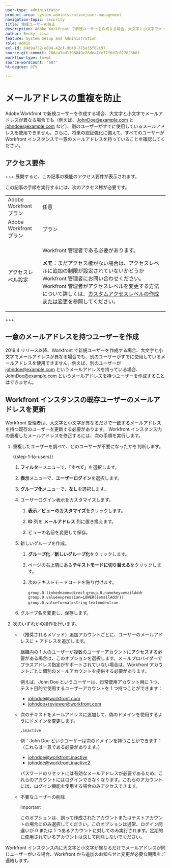 ```yaml
---
user-type: administrator
product-area: system-administration;user-management
navigation-topic: security
title: 重複ユーザーの防止
description: Adobe Workfront で新規ユーザーを作成する場合、大文字と小文字でメールアドレスが異なる場合でも（例えば、JohnDoe@example.com と johndoe@example.com など）、別のユーザーがすでに使用しているメールアドレスを使用できません。さらに、将来の認証強化に備えて、すべてのユーザーが Workfront インスタンスで一意のメールアドレスを持っていることを確認してください。
author: Becky, Lisa
feature: System Setup and Administration
role: Admin
exl-id: 84d9a752-e894-42cf-9b40-375e35f02c97
source-git-commit: 206ea3ad1398849e26dea7fe77f6d7c027825b6f
workflow-type: tm+mt
source-wordcount: '607'
ht-degree: 97%

---
```


# メールアドレスの重複を防止

Adobe Workfront で新規ユーザーを作成する場合、大文字と小文字でメールアドレスが異なる場合でも（例えば、JohnDoe@example.com と johndoe@example.com など）、別のユーザーがすでに使用しているメールアドレスを使用できません。さらに、将来の認証強化に備えて、すべてのユーザーが Workfront インスタンスで一意のメールアドレスを持っていることを確認してください。

## アクセス要件

+++ 展開すると、この記事の機能のアクセス要件が表示されます。

この記事の手順を実行するには、次のアクセス権が必要です。

<table style="table-layout:auto"> 
 <col> 
 <col> 
 <tbody> 
  <tr> 
   <td role="rowheader">Adobe Workfront プラン</td> 
   <td>任意</td> 
  </tr> 
  <tr> 
   <td role="rowheader">Adobe Workfront プラン</td> 
   <td>プラン</td> 
  </tr> 
  <tr> 
   <td role="rowheader">アクセスレベル設定</td> 
   <td> <p>Workfront 管理者である必要があります。</p> <p><b>メモ</b>：まだアクセス権がない場合は、アクセスレベルに追加の制限が設定されていないかどうか Workfront 管理者にお問い合わせください。Workfront 管理者がアクセスレベルを変更する方法について詳しくは、<a href="../../../administration-and-setup/add-users/configure-and-grant-access/create-modify-access-levels.md" class="MCXref xref">カスタムアクセスレベルの作成または変更</a>を参照してください。</p> </td> 
  </tr> 
 </tbody> 
</table>

+++

## 一意のメールアドレスを持つユーザーを作成

2019.4 リリース以降、Workfront で新規ユーザーを作成する場合、大文字と小文字でメールアドレスが異なる場合でも、別のユーザーがすでに使用しているメールアドレスを使用できません。例えば、別のユーザーが johndoe@example.com というメールアドレスを持っている場合、JohnDoe@example.com というメールアドレスを持つユーザーを作成することはできません。

## Workfront インスタンスの既存ユーザーのメールアドレスを更新

Workfront 管理者は、大文字と小文字が異なるだけで一致するメールアドレスを持つ既存のユーザーを更新する必要があります。
Workfront インスタンス内の重複したメールアドレスを修正するには、次の手順を実行します。

1. 重複したユーザーを調べて、どのユーザーが不要になったかを判断します。

   {{step-1-to-users}}

   1. **フィルター**&#x200B;メニューで、「**すべて**」を選択します。

   1. **表示**&#x200B;メニューで、**ユーザーログイン**&#x200B;を選択します。

   1. **グループ化**&#x200B;メニューで、**なし**&#x200B;を選択します。

   1. ユーザーログイン表示をカスタマイズします。

      1. **表示**／**ビューのカスタマイズ**&#x200B;をクリックします。

      1. **ID** 列を **メールアドレス** 列に置き換えます。

      1. ビューの名前を変更して保存。

   1. 新しいグループを作成。

      1. **グループ化**／**新しいグループ化**&#x200B;をクリックします。

      1. ページの右上隅にある&#x200B;**テキストモードに切り替える**&#x200B;をクリックします。
      1. 次のテキストモードコードを貼り付けます。

         `group.0.linkedname=direct`
         `group.0.namekey=emailAddr`
         `group.0.valueexpression=LOWER({emailAddr})`
         `group.0.valueformat=string`
         `textmode=true`

   1. グループ名を変更し、保存します。

1. 次のいずれかの操作を行います。

   * （推奨されるメソッド）追加アカウントごとに、ユーザーのメールアドレスに + アドレスを追加します。

     組織内の 1 人のユーザーが複数のユーザーアカウントにアクセスする必要がある場合は、このオプションを選択します。メールプロバイダーでプラスアドレス指定がサポートされていない場合は、Workfront アカウントごとに個別のメールアカウントを提供する必要があります。

     例えば、John Doe というユーザーは、日常使用アカウント用に 1 つ、テスト目的で使用するユーザーアカウントを 1 つ持つことができます：

      * johndoe@workfront.com
      * johndoe+reviewer@workfront.com

   * 次のテキストをメールアドレスに追加して、偽のドメインを使用するようにドメインを変更します。

     `.inactive`

     例：John Doe というユーザーは次のドメインを持つことができます：（これらは一意である必要があります。）

      * johndoe@workfront.inactive
      * johndoe@workfront.inactive2

     パスワードのリセットには有効なメールアドレスが必要であるため、これらのアカウントにはログインできなくなります。これらのアカウントには、ログイン機能を使用する場合のみアクセスできます。

   * 不要なユーザーの削除

     >[!IMPORTANT]
     >
     >このオプションは、誤って作成されたアカウントまたはテストアカウントの場合にのみ選択してください。このオプションは通常、ログイン間違いが 0 または 1 つあるアカウントに対してのみ実行されます。定期的に使用されているアカウントは決して削除しないでください。

Workfront インスタンス内に大文字と小文字が異なるだけでメールアドレスが同じユーザーがいる場合、Workfront から追加のお知らせと変更が必要な期限をご連絡します。
